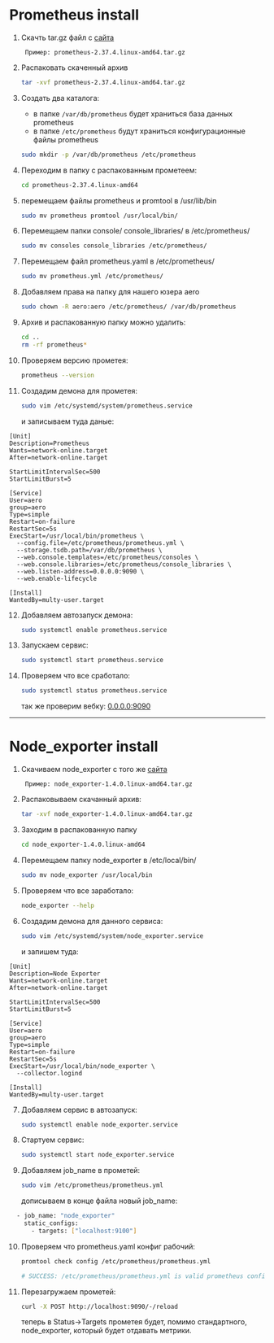 # Prometheus install

1. Скачть tar.gz файл с [сайта](https://prometheus.io/download/)

        Пример: prometheus-2.37.4.linux-amd64.tar.gz

2. Распаковать скаченный архив
    ```bash
	tar -xvf prometheus-2.37.4.linux-amd64.tar.gz 
    ```

3. Создать два каталога:
    - в папке `/var/db/prometheus` будет храниться база данных prometheus
    - в папке `/etc/prometheus` будут храниться конфигурационные файлы prometheus

    ```bash
    sudo mkdir -p /var/db/prometheus /etc/prometheus
    ```

4. Переходим в папку с распакованным прометеем:
    ```bash
    cd prometheus-2.37.4.linux-amd64
    ```

5. перемещаем файлы prometheus и promtool в /usr/lib/bin
    ```bash
    sudo mv prometheus promtool /usr/local/bin/
    ```

6. Перемещаем папки console/ console_libraries/ в /etc/prometheus/
    ```bash
    sudo mv consoles console_libraries /etc/prometheus/
    ```

7. Перемещаем файл prometheus.yaml в /etc/prometheus/
    ```bash
    sudo mv prometheus.yml /etc/prometheus/
    ```

8. Добавляем права на папку для нашего юзера aero
    ```bash
    sudo chown -R aero:aero /etc/prometheus/ /var/db/prometheus 
    ```

9. Архив и распакованную папку можно удалить:
    ```bash
    cd ..
    rm -rf prometheus*
    ```

10. Проверяем версию прометея:
    ```bash
    prometheus --version
    ```

11. Создадим демона для прометея:
    ```bash
    sudo vim /etc/systemd/system/prometheus.service
    ```

    и записываем туда даные:
```
[Unit]
Description=Prometheus
Wants=network-online.target
After=network-online.target

StartLimitIntervalSec=500
StartLimitBurst=5

[Service]
User=aero
group=aero
Type=simple
Restart=on-failure
RestartSec=5s
ExecStart=/usr/local/bin/prometheus \
  --config.file=/etc/prometheus/prometheus.yml \
  --storage.tsdb.path=/var/db/prometheus \
  --web.console.templates=/etc/prometheus/consoles \
  --web.console.libraries=/etc/prometheus/console_libraries \
  --web.listen-address=0.0.0.0:9090 \
  --web.enable-lifecycle

[Install]
WantedBy=multy-user.target
```

12. Добавляем автозапуск демона:
    ```bash
    sudo systemctl enable prometheus.service
    ```

13. Запускаем сервис:
    ```bash
    sudo systemctl start prometheus.service
    ```

14. Проверяем что все сработало:
    ```bash
    sudo systemctl status prometheus.service
    ```

    так же проверим вебку: [0.0.0.0:9090](http://0.0.0.0:9090)

---

# Node_exporter install

1. Скачиваем node_exporter с того же [сайта](https://prometheus.io/download/)
        
        Пример: node_exporter-1.4.0.linux-amd64.tar.gz

2. Распаковываем скачанный архив:
    ```bash
    tar -xvf node_exporter-1.4.0.linux-amd64.tar.gz
    ```

3. Заходим в распакованную папку
    ```bash
    cd node_exporter-1.4.0.linux-amd64
    ```

4. Перемещаем папку node_exporter в /etc/local/bin/
    ```bash
    sudo mv node_exporter /usr/local/bin 
    ```

5. Проверяем что все заработало:
    ```bash
    node_exporter --help
    ```

6. Создадим демона для данного сервиса:
    ```bash
    sudo vim /etc/systemd/system/node_exporter.service
    ```

    и запишем туда:
```
[Unit]
Description=Node Exporter
Wants=network-online.target
After=network-online.target

StartLimitIntervalSec=500
StartLimitBurst=5

[Service]
User=aero
group=aero
Type=simple
Restart=on-failure
RestartSec=5s
ExecStart=/usr/local/bin/node_exporter \
  --collector.logind

[Install]
WantedBy=multy-user.target
```

7. Добавляем сервис в автозапуск:
    ```bash
    sudo systemctl enable node_exporter.service
    ```

8. Стартуем сервис:
    ```bash
    sudo systemctl start node_exporter.service
    ```

9. Добавляем job_name в прометей:
    ```bash
    sudo vim /etc/prometheus/prometheus.yml
    ```

    дописываем в конце файла новый job_name:
```bash
  - job_name: "node_exporter"
    static_configs:
      - targets: ["localhost:9100"]
```

10. Проверяем что prometheus.yaml конфиг рабочий:
    ```bash
    promtool check config /etc/prometheus/prometheus.yml
    
    # SUCCESS: /etc/prometheus/prometheus.yml is valid prometheus config file syntax
    ```

11. Перезагружаем прометей:
    ```bash
    curl -X POST http://localhost:9090/-/reload
    ```
    
    теперь в Status->Targets прометея будет, помимо стандартного, node_exporter,
    который будет отдавать метрики.


